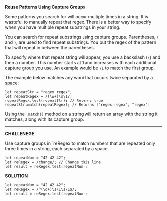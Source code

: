 **Reuse Patterns Using Capture Groups**

Some patterns you search for will occur multiple times in a string. It is wasteful to manually repeat that regex. There is a better way to specify when you have multiple repeat substrings in your string.

You can search for repeat substrings using capture groups. Parentheses, `(` and `)`, are used to find repeat substrings. You put the regex of the pattern that will repeat in between the parentheses.

To specify where that repeat string will appear, you use a backslash (`\`) and then a number. This number starts at 1 and increases with each additional capture group you use. An example would be `\1` to match the first group.

The example below matches any word that occurs twice separated by a space:

```
let repeatStr = "regex regex";
let repeatRegex = /(\w+)\s\1/;
repeatRegex.test(repeatStr); // Returns true
repeatStr.match(repeatRegex); // Returns ["regex regex", "regex"]
```

Using the `.match()` method on a string will return an array with the string it matches, along with its capture group.

---------------------

**CHALLENEGE**

Use capture groups in `reRegex to match numbers that are repeated only three times in a string, each separated by a space.


```
let repeatNum = "42 42 42";
let reRegex = /change/; // Change this line
let result = reRegex.test(repeatNum);

```

**SOLUTION**

```
let repeatNum = "42 42 42";
let reRegex = /^(\d+)\s\1\s\1$/;
let result = reRegex.test(repeatNum);

```
